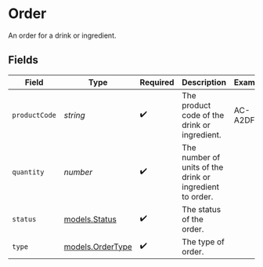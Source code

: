 # Order

An order for a drink or ingredient.


## Fields

| Field                                                    | Type                                                     | Required                                                 | Description                                              | Example                                                  |
| -------------------------------------------------------- | -------------------------------------------------------- | -------------------------------------------------------- | -------------------------------------------------------- | -------------------------------------------------------- |
| `productCode`                                            | *string*                                                 | :heavy_check_mark:                                       | The product code of the drink or ingredient.             | AC-A2DF3                                                 |
| `quantity`                                               | *number*                                                 | :heavy_check_mark:                                       | The number of units of the drink or ingredient to order. |                                                          |
| `status`                                                 | [models.Status](../models/status.md)                     | :heavy_check_mark:                                       | The status of the order.                                 |                                                          |
| `type`                                                   | [models.OrderType](../models/ordertype.md)               | :heavy_check_mark:                                       | The type of order.                                       |                                                          |